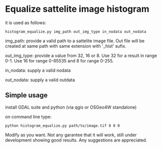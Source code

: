 # Equalize sattelite image histogram

it is used as follows:

```histogram_equalize.py img_path out_img_type in_nodata out_nodata```

img_path: provide a valid path to a sattelite image file. Out file will be created at same path with same extension with '_hist' sufix.

out_img_type: provide a value from 32, 16 or 8. Use 32 for a result in range 0-1. Use 16 for range 0-65535 and 8 for range 0-255.

in_nodata: supply a valid nodata

out_nodata: supply a valid outdata

## Simple usage
install GDAL suite and python (via qgis or OSGeo4W standalone)

on command line type:

```python histogram_equalize.py path/to/image.tif 8 0 0```

Modify as you want.
Not any garantee that it will work, still under development showing good results. Any suggestions are appreciated.
